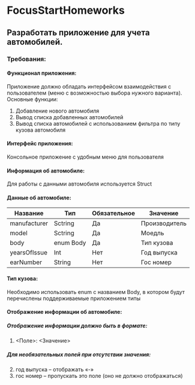 # FocusStartHomeworks
## Разработать приложение для учета автомобилей. 
### Требования:
#### Функционал приложения:
Приложение должно обладать интерфейсом взаимодействия с пользователем
(меню с возможностью выбора нужного варианта).
Основные функции:
1. Добавление нового автомобиля
2. Вывод списка добавленных автомобилей
3. Вывод списка автомобилей с использованием фильтра по типу кузова
автомобиля
#### Интерфейс приложения:
Консольное приложение с удобным меню для пользователя
#### Информация об автомобиле:
Для работы с данными автомобиля используется Struct
#### Данные об автомобиле:
| Название | Тип  | Обязательное |  Значение |
| -------- | ---- | ------------ | --------- | 
| manufacturer | Sctring | Да | Производитель|
| model | Sctring | Да | Моедль|
| body | enum Body | Да | Тип кузова |
| yearsOfIssue| Int | Нет | Год выпуска |
| earNumber| String | Нет | Гос номер |
#### Тип кузова:
Необходимо использовать enum с названием Body, в котором будут
перечислены поддерживаемые приложением типы
#### Отображение информации об автомобиле:
##### Отображение информации должно быть в формате:
1. <Поле>: <Значение>
##### Для необязательных полей при отсутствии значения:
2. год выпуска – отображать «-»
3. гос номер – пропускать это поле (оно не должно отображаться)
